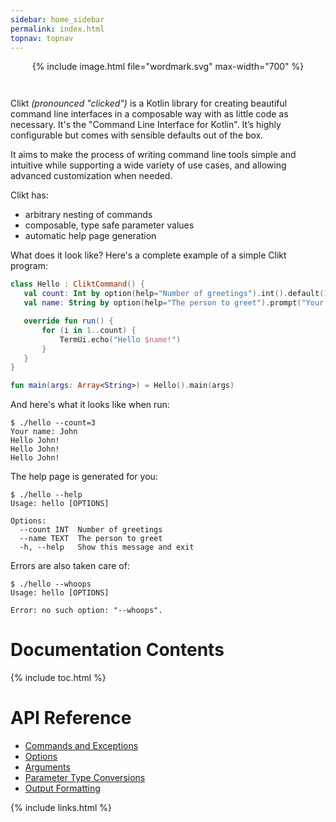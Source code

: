 ```yaml
---
sidebar: home_sidebar
permalink: index.html
topnav: topnav
---
```


<div align="center" style="margin-bottom:42px;">
{% include image.html file="wordmark.svg" max-width="700" %}
</div>

Clikt *(pronounced "clicked")* is a Kotlin library for creating
beautiful command line interfaces in a composable way with as little
code as necessary. It's the "Command Line Interface for Kotlin". It’s
highly configurable but comes with sensible defaults out of the box.

It aims to make the process of writing command line tools simple and
intuitive while supporting a wide variety of use cases, and allowing
advanced customization when needed.

Clikt has:

 * arbitrary nesting of commands
 * composable, type safe parameter values
 * automatic help page generation

 What does it look like? Here's a complete example of a simple Clikt
 program:

 ```kotlin
class Hello : CliktCommand() {
    val count: Int by option(help="Number of greetings").int().default(1)
    val name: String by option(help="The person to greet").prompt("Your name")

    override fun run() {
        for (i in 1..count) {
            TermUi.echo("Hello $name!")
        }
    }
}

fun main(args: Array<String>) = Hello().main(args)
 ```

 And here's what it looks like when run:

 ```
 $ ./hello --count=3
 Your name: John
 Hello John!
 Hello John!
 Hello John!
```

The help page is generated for you:

```
$ ./hello --help
Usage: hello [OPTIONS]

Options:
  --count INT  Number of greetings
  --name TEXT  The person to greet
  -h, --help   Show this message and exit
```

Errors are also taken care of:

```
$ ./hello --whoops
Usage: hello [OPTIONS]

Error: no such option: "--whoops".
```

# Documentation Contents

{% include toc.html %}

# API Reference

* [Commands and Exceptions](api/clikt/com.github.ajalt.clikt.core/index.html)
* [Options](api/clikt/com.github.ajalt.clikt.parameters.options/index.html)
* [Arguments](api/clikt/com.github.ajalt.clikt.parameters.arguments/index.html)
* [Parameter Type Conversions](api/clikt/com.github.ajalt.clikt.parameters.types/index.html)
* [Output Formatting](api/clikt/com.github.ajalt.clikt.output/index.html)

{% include links.html %}
